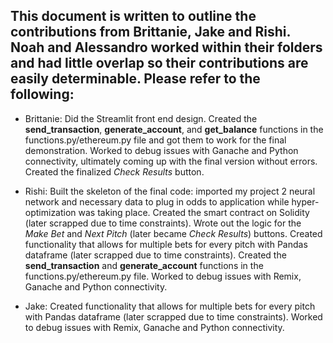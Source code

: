 ## This document is written to outline the contributions from Brittanie, Jake and Rishi. Noah and Alessandro worked within their folders and had little overlap so their contributions are easily determinable. Please refer to the following:

* Brittanie: Did the Streamlit front end design. Created the **send_transaction**, **generate_account**, and **get_balance** functions in the functions.py/ethereum.py file and got them to work for the final demonstration. Worked to debug issues with Ganache and Python connectivity, ultimately coming up with the final version without errors. Created the finalized *Check Results* button.

* Rishi: Built the skeleton of the final code: imported my project 2 neural network and necessary data to plug in odds to application while hyper-optimization was taking place. Created the smart contract on Solidity (later scrapped due to time constraints). Wrote out the logic for the *Make Bet* and *Next Pitch* (later became *Check Results*) buttons.  Created functionality that allows for multiple bets for every pitch with Pandas dataframe (later scrapped due to time constraints). Created the **send_transaction** and **generate_account** functions in the functions.py/ethereum.py file. Worked to debug issues with Remix, Ganache and Python connectivity.

* Jake: Created functionality that allows for multiple bets for every pitch with Pandas dataframe (later scrapped due to time constraints). Worked to debug issues with Remix, Ganache and Python connectivity. 